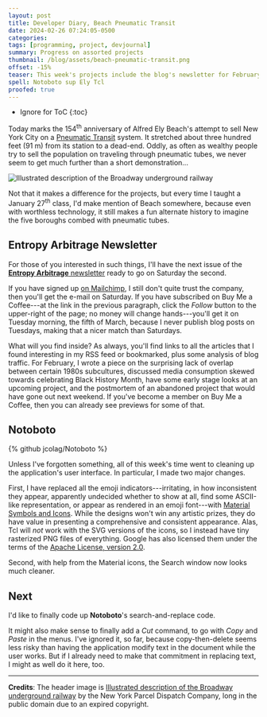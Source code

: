 ```yaml
---
layout: post
title: Developer Diary, Beach Pneumatic Transit
date: 2024-02-26 07:24:05-0500
categories:
tags: [programming, project, devjournal]
summary: Progress on assorted projects
thumbnail: /blog/assets/beach-pneumatic-transit.png
offset: -15%
teaser: This week's projects include the blog's newsletter for February and Notoboto.
spell: Notoboto sup Ely Tcl
proofed: true
---
```


* Ignore for ToC
{:toc}

Today marks the 154<sup>th</sup> anniversary of Alfred Ely Beach's attempt to sell New York City on a [Pneumatic Transit](https://en.wikipedia.org/wiki/Beach_Pneumatic_Transit) system.  It stretched about three hundred feet (91 m) from its station to a dead-end.  Oddly, as often as wealthy people try to sell the population on traveling through pneumatic tubes, we never seem to get much further than a short demonstration...

![Illustrated description of the Broadway underground railway](/blog/assets/beach-pneumatic-transit.png "Granted, it does look nicer than any MTA subway car that I've ridden on.")

Not that it makes a difference for the projects, but every time I taught a January 27<sup>th</sup> class, I'd make mention of Beach somewhere, because even with worthless technology, it still makes a fun alternate history to imagine the five boroughs combed with pneumatic tubes.

## Entropy Arbitrage Newsletter

For those of you interested in such things, I'll have the next issue of the [**Entropy Arbitrage** newsletter](https://www.buymeacoffee.com/jcolag) ready to go on Saturday the second.

If you have signed up [on Mailchimp](https://entropy-arbitrage.mailchimpsites.com/), I still don't quite trust the company, then you'll get the e-mail on Saturday.  If you have subscribed on Buy Me a Coffee---at the link in the previous paragraph, click the *Follow* button to the upper-right of the page; no money will change hands---you'll get it on Tuesday morning, the fifth of March, because I never publish blog posts on Tuesdays, making that a nicer match than Saturdays.

What will you find inside?  As always, you'll find links to all the articles that I found interesting in my RSS feed or bookmarked, plus some analysis of blog traffic.  For February, I wrote a piece on the surprising lack of overlap between certain 1980s subcultures, discussed media consumption skewed towards celebrating Black History Month, have some early stage looks at an upcoming project, and the postmortem of an abandoned project that would have gone out next weekend.  If you've become a member on Buy Me a Coffee, then you can already see previews for some of that.

## Notoboto

{% github jcolag/Notoboto %}

Unless I've forgotten something, all of this week's time went to cleaning up the application's user interface.  In particular, I made two major changes.

First, I have replaced all the emoji indicators---irritating, in how inconsistent they appear, apparently undecided whether to show at all, find some ASCII-like representation, or appear as rendered in an emoji font---with [Material Symbols and Icons](https://fonts.google.com/icons).  While the designs won't win any artistic prizes, they do have value in presenting a comprehensive and consistent appearance.  Alas, Tcl will *not* work with the SVG versions of the icons, so I instead have tiny rasterized PNG files of everything.  Google has also licensed them under the terms of the [Apache License, version 2.0](https://www.apache.org/licenses/LICENSE-2.0.html).

Second, with help from the Material icons, the Search window now looks much cleaner.

## Next

I'd like to finally code up **Notoboto**'s search-and-replace code.

It might also make sense to finally add a *Cut* command, to go with *Copy* and *Paste* in the menus.  I've ignored it, so far, because copy-then-delete seems less risky than having the application modify text in the document while the user works.  But if I already need to make that commitment in replacing text, I might as well do it here, too.

* * *

**Credits**:  The header image is [Illustrated description of the Broadway underground railway](https://digitalcollections.nypl.org/items/510d47dc-9aad-a3d9-e040-e00a18064a99) by the New York Parcel Dispatch Company, long in the public domain due to an expired copyright.

